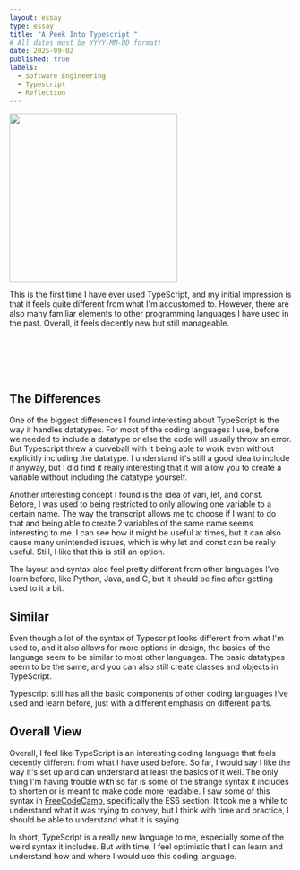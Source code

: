 ```yaml
---
layout: essay
type: essay
title: "A Peek Into Typescript "
# All dates must be YYYY-MM-DD format!
date: 2025-09-02
published: true
labels:
  - Software Engineering
  - Typescript
  - Reflection
---
```


<img width="300px" class="rounded float-start pe-4" src="../img/typescript-javascript-1024x577.jpg">

This is the first time I have ever used TypeScript, and my initial impression is that it feels quite different from what I'm accustomed to. However, there are also many familiar elements to other programming languages I have used in the past. Overall, it feels decently new but still manageable.<br><br><br><br><br><br>


## The Differences

One of the biggest differences I found interesting about TypeScript is the way it handles datatypes. For most of the coding languages I use, before we needed to include a datatype or else the code will usually throw an error. But Typescript threw a curveball with it being able to work even without explicitly including the datatype. I understand it's still a good idea to include it anyway, but I did find it really interesting that it will allow you to create a variable without including the datatype yourself.

Another interesting concept I found is the idea of vari, let, and const. Before, I was used to being restricted to only allowing one variable to a certain name. The way the transcript allows me to choose if I want to do that and being able to create 2 variables of the same name seems interesting to me. I can see how it might be useful at times, but it can also cause many unintended issues, which is why let and const can be really useful. Still, I like that this is still an option. 

The layout and syntax also feel pretty different from other languages I've learn before, like Python, Java, and C, but it should be fine after getting used to it a bit. 

## Similar

Even though a lot of the syntax of Typescript looks different from what I'm used to, and it also allows for more options in design, the basics of the language seem to be similar to most other languages. The basic datatypes seem to be the same, and you can also still create classes and objects in TypeScript. 

Typescript still has all the basic components of other coding languages I've used and learn before, just with a different emphasis on different parts.

## Overall View

Overall, I feel like TypeScript is an interesting coding language that feels decently different from what I have used before. So far, I would say I like the way it's set up and can understand at least the basics of it well. The only thing I'm having trouble with so far is some of the strange syntax it includes to shorten or is meant to make code more readable. I saw some of this syntax in [FreeCodeCamp](https://www.freecodecamp.org/learn/javascript-algorithms-and-data-structures/#basic-javascript), specifically the ES6 section. It took me a while to understand what it was trying to convey, but I think with time and practice, I should be able to understand what it is saying.

In short, TypeScript is a really new language to me, especially some of the weird syntax it includes. But with time, I feel optimistic that I can learn and understand how and where I would use this coding language. 
